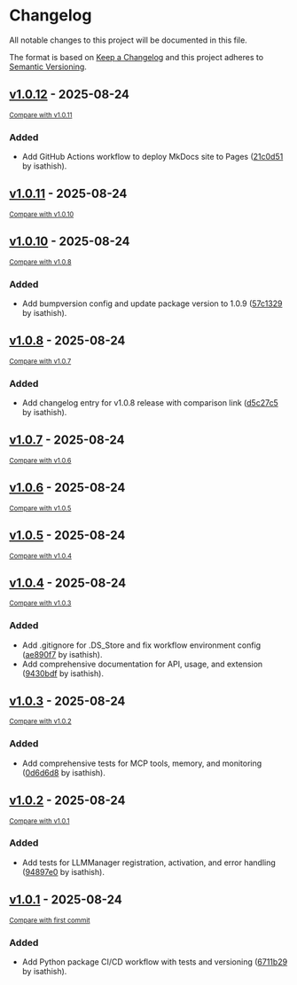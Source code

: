 # Changelog

All notable changes to this project will be documented in this file.

The format is based on [Keep a Changelog](http://keepachangelog.com/en/1.0.0/)
and this project adheres to [Semantic Versioning](http://semver.org/spec/v2.0.0.html).

<!-- insertion marker -->
## [v1.0.12](https://github.com/isathish/agenticaiframework/releases/tag/v1.0.12) - 2025-08-24

<small>[Compare with v1.0.11](https://github.com/isathish/agenticaiframework/compare/v1.0.11...v1.0.12)</small>

### Added

- Add GitHub Actions workflow to deploy MkDocs site to Pages ([21c0d51](https://github.com/isathish/agenticaiframework/commit/21c0d516f0b3834d612e237b2e17afefa7a551d0) by isathish).

## [v1.0.11](https://github.com/isathish/agenticaiframework/releases/tag/v1.0.11) - 2025-08-24

<small>[Compare with v1.0.10](https://github.com/isathish/agenticaiframework/compare/v1.0.10...v1.0.11)</small>

## [v1.0.10](https://github.com/isathish/agenticaiframework/releases/tag/v1.0.10) - 2025-08-24

<small>[Compare with v1.0.8](https://github.com/isathish/agenticaiframework/compare/v1.0.8...v1.0.10)</small>

### Added

- Add bumpversion config and update package version to 1.0.9 ([57c1329](https://github.com/isathish/agenticaiframework/commit/57c13298efeecad166ce373b0bd0ce2eff063bef) by isathish).

## [v1.0.8](https://github.com/isathish/agenticaiframework/releases/tag/v1.0.8) - 2025-08-24

<small>[Compare with v1.0.7](https://github.com/isathish/agenticaiframework/compare/v1.0.7...v1.0.8)</small>

### Added

- Add changelog entry for v1.0.8 release with comparison link ([d5c27c5](https://github.com/isathish/agenticaiframework/commit/d5c27c580081c55a3560dfd0c871c549814af412) by isathish).

## [v1.0.7](https://github.com/isathish/agenticaiframework/releases/tag/v1.0.7) - 2025-08-24

<small>[Compare with v1.0.6](https://github.com/isathish/agenticaiframework/compare/v1.0.6...v1.0.7)</small>

## [v1.0.6](https://github.com/isathish/agenticaiframework/releases/tag/v1.0.6) - 2025-08-24

<small>[Compare with v1.0.5](https://github.com/isathish/agenticaiframework/compare/v1.0.5...v1.0.6)</small>

## [v1.0.5](https://github.com/isathish/agenticaiframework/releases/tag/v1.0.5) - 2025-08-24

<small>[Compare with v1.0.4](https://github.com/isathish/agenticaiframework/compare/v1.0.4...v1.0.5)</small>

## [v1.0.4](https://github.com/isathish/agenticaiframework/releases/tag/v1.0.4) - 2025-08-24

<small>[Compare with v1.0.3](https://github.com/isathish/agenticaiframework/compare/v1.0.3...v1.0.4)</small>

### Added

- Add .gitignore for .DS_Store and fix workflow environment config ([ae890f7](https://github.com/isathish/agenticaiframework/commit/ae890f72d15a21c547a65bb472446e86be86bbb6) by isathish).
- Add comprehensive documentation for API, usage, and extension ([9430bdf](https://github.com/isathish/agenticaiframework/commit/9430bdf8a113fe3d8538c02c0c86be90475ffbdf) by isathish).

## [v1.0.3](https://github.com/isathish/agenticaiframework/releases/tag/v1.0.3) - 2025-08-24

<small>[Compare with v1.0.2](https://github.com/isathish/agenticaiframework/compare/v1.0.2...v1.0.3)</small>

### Added

- Add comprehensive tests for MCP tools, memory, and monitoring ([0d6d6d8](https://github.com/isathish/agenticaiframework/commit/0d6d6d8bc37d9af69252b5d415af6afa24040559) by isathish).

## [v1.0.2](https://github.com/isathish/agenticaiframework/releases/tag/v1.0.2) - 2025-08-24

<small>[Compare with v1.0.1](https://github.com/isathish/agenticaiframework/compare/v1.0.1...v1.0.2)</small>

### Added

- Add tests for LLMManager registration, activation, and error handling ([94897e0](https://github.com/isathish/agenticaiframework/commit/94897e0d46d8f62ef0b36133a80614022c41d349) by isathish).

## [v1.0.1](https://github.com/isathish/agenticaiframework/releases/tag/v1.0.1) - 2025-08-24

<small>[Compare with first commit](https://github.com/isathish/agenticaiframework/compare/1fa86b2572073d291d09f564e315874a033a42b9...v1.0.1)</small>

### Added

- Add Python package CI/CD workflow with tests and versioning ([6711b29](https://github.com/isathish/agenticaiframework/commit/6711b2956af70b7c7e813d1f033a744b70f5732b) by isathish).

